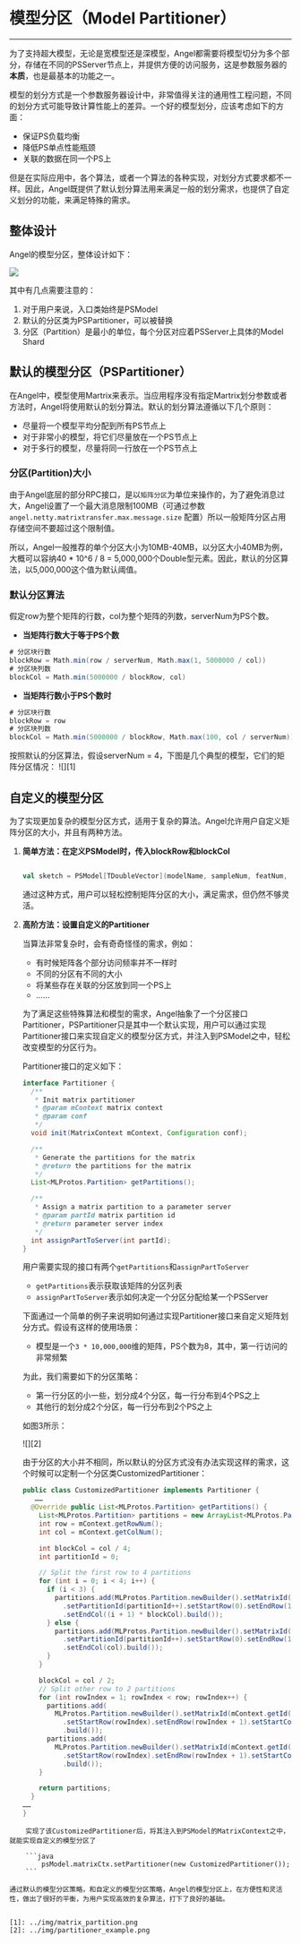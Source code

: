 # 模型分区（Model Partitioner）

---

为了支持超大模型，无论是宽模型还是深模型，Angel都需要将模型切分为多个部分，存储在不同的PSServer节点上，并提供方便的访问服务，这是参数服务器的**本质**，也是最基本的功能之一。

模型的划分方式是一个参数服务器设计中，非常值得关注的通用性工程问题，不同的划分方式可能导致计算性能上的差异。一个好的模型划分，应该考虑如下的方面：

* 保证PS负载均衡* 降低PS单点性能瓶颈* 关联的数据在同一个PS上但是在实际应用中，各个算法，或者一个算法的各种实现，对划分方式要求都不一样。因此，Angel既提供了默认划分算法用来满足一般的划分需求，也提供了自定义划分的功能，来满足特殊的需求。

## 整体设计

Angel的模型分区，整体设计如下：


![](../img/model_partitioner_1.png)

其中有几点需要注意的：

1. 对于用户来说，入口类始终是PSModel
2. 默认的分区类为PSPartitioner，可以被替换
3. 分区（Partition）是最小的单位，每个分区对应着PSServer上具体的Model Shard

## 默认的模型分区（PSPartitioner）

在Angel中，模型使用Martrix来表示。当应用程序没有指定Martrix划分参数或者方法时，Angel将使用默认的划分算法。默认的划分算法遵循以下几个原则：

 - 尽量将一个模型平均分配到所有PS节点上
 - 对于非常小的模型，将它们尽量放在一个PS节点上
 - 对于多行的模型，尽量将同一行放在一个PS节点上


### 分区(Partition)大小

由于Angel底层的部分RPC接口，是以`矩阵分区`为单位来操作的，为了避免消息过大，Angel设置了一个最大消息限制100MB（可通过参数`angel.netty.matrixtransfer.max.message.size` 配置）所以一般矩阵分区占用存储空间不要超过这个限制值。

所以，Angel一般推荐的单个分区大小为10MB-40MB，以分区大小40MB为例，大概可以容纳40 * 10^6 / 8 = 5,000,000个Double型元素。因此，默认的分区算法，以5,000,000这个值为默认阈值。


### 默认分区算法

假定row为整个矩阵的行数，col为整个矩阵的列数，serverNum为PS个数。

 - **当矩阵行数大于等于PS个数**

```Scala
# 分区块行数
blockRow = Math.min(row / serverNum, Math.max(1, 5000000 / col))
# 分区块列数
blockCol = Math.min(5000000 / blockRow, col)
```

 - **当矩阵行数小于PS个数时**

```Scala
# 分区块行数
blockRow = row
# 分区块列数
blockCol = Math.min(5000000 / blockRow, Math.max(100, col / serverNum))`
```

按照默认的分区算法，假设serverNum = 4，下图是几个典型的模型，它们的矩阵分区情况：
	![][1]
	
## 自定义的模型分区

为了实现更加复杂的模型分区方式，适用于复杂的算法。Angel允许用户自定义矩阵分区的大小，并且有两种方法。

1. **简单方法：在定义PSModel时，传入blockRow和blockCol**

	```Scala

	val sketch = PSModel[TDoubleVector](modelName, sampleNum, featNum, blockRow, blockCol)

	```

	通过这种方式，用户可以轻松控制矩阵分区的大小，满足需求，但仍然不够灵活。

2. **高阶方法：设置自定义的Partitioner**


	当算法非常复杂时，会有奇奇怪怪的需求，例如：

	* 有时候矩阵各个部分访问频率并不一样时
	* 不同的分区有不同的大小
	* 将某些存在关联的分区放到同一个PS上
	* ……

	为了满足这些特殊算法和模型的需求，Angel抽象了一个分区接口Partitioner，PSPartitioner只是其中一个默认实现，用户可以通过实现Partitioner接口来实现自定义的模型分区方式，并注入到PSModel之中，轻松改变模型的分区行为。

	Partitioner接口的定义如下：

	``` java
	interface Partitioner {
	  /**
	   * Init matrix partitioner
	   * @param mContext matrix context
	   * @param conf
	   */
	  void init(MatrixContext mContext, Configuration conf);

	  /**
	   * Generate the partitions for the matrix
	   * @return the partitions for the matrix
	   */
	  List<MLProtos.Partition> getPartitions();

	  /**
	   * Assign a matrix partition to a parameter server
	   * @param partId matrix partition id
	   * @return parameter server index
	   */
	  int assignPartToServer(int partId);
	}

	```

	用户需要实现的接口有两个`getPartitions`和`assignPartToServer`

	* `getPartitions`表示获取该矩阵的分区列表
	* `assignPartToServer`表示如何决定一个分区分配给某一个PSServer



	下面通过一个简单的例子来说明如何通过实现Partitioner接口来自定义矩阵划分方式。假设有这样的使用场景：

	* 模型是一个`3 * 10,000,000`维的矩阵，PS个数为8，其中，第一行访问的非常频繁

	为此，我们需要如下的分区策略：
	
	* 第一行分区的小一些，划分成4个分区，每一行分布到4个PS之上
	* 其他行的划分成2个分区，每一行分布到2个PS之上

	如图3所示：

	![][2]

	由于分区的大小并不相同，所以默认的分区方式没有办法实现这样的需求，这个时候可以定制一个分区类CustomizedPartitioner：

	```java
	public class CustomizedPartitioner implements Partitioner {
	   ……
	  @Override public List<MLProtos.Partition> getPartitions() {
	    List<MLProtos.Partition> partitions = new ArrayList<MLProtos.Partition>(6);
	    int row = mContext.getRowNum();
	    int col = mContext.getColNum();

	    int blockCol = col / 4;
	    int partitionId = 0;

	    // Split the first row to 4 partitions
	    for (int i = 0; i < 4; i++) {
	      if (i < 3) {
	        partitions.add(MLProtos.Partition.newBuilder().setMatrixId(mContext.getId())
	          .setPartitionId(partitionId++).setStartRow(0).setEndRow(1).setStartCol(i * blockCol)
	          .setEndCol((i + 1) * blockCol).build());
	      } else {
	        partitions.add(MLProtos.Partition.newBuilder().setMatrixId(mContext.getId())
	          .setPartitionId(partitionId++).setStartRow(0).setEndRow(1).setStartCol(i * blockCol)
	          .setEndCol(col).build());
	      }
	    }

	    blockCol = col / 2;
	    // Split other row to 2 partitions
	    for (int rowIndex = 1; rowIndex < row; rowIndex++) {
	      partitions.add(
	        MLProtos.Partition.newBuilder().setMatrixId(mContext.getId()).setPartitionId(partitionId++)
	          .setStartRow(rowIndex).setEndRow(rowIndex + 1).setStartCol(0).setEndCol(blockCol)
	          .build());
	      partitions.add(
	        MLProtos.Partition.newBuilder().setMatrixId(mContext.getId()).setPartitionId(partitionId++)
	          .setStartRow(rowIndex).setEndRow(rowIndex + 1).setStartCol(blockCol).setEndCol(col)
	          .build());
	    }

	    return partitions;
	  }
	……
	}
```
	实现了该CustomizedPartitioner后，将其注入到PSModel的MatrixContext之中，就能实现自定义的模型分区了

	```java
		psModel.matrixCtx.setPartitioner(new CustomizedPartitioner());
	```

通过默认的模型分区策略，和自定义的模型分区策略，Angel的模型分区上，在方便性和灵活性，做出了很好的平衡，为用户实现高效的复杂算法，打下了良好的基础。


[1]: ../img/matrix_partition.png
[2]: ../img/partitioner_example.png
